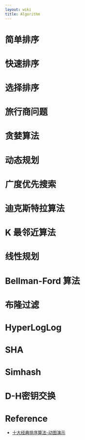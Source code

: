 ```yaml
---
layout: wiki
title: Algorithm
---
```



# 简单排序

# 快速排序

# 选择排序

# 旅行商问题

# 贪婪算法

# 动态规划

# 广度优先搜索

# 迪克斯特拉算法

# K 最邻近算法

# 线性规划

# Bellman-Ford 算法

# 布隆过滤 

# HyperLogLog

# SHA

# Simhash

# D-H密钥交换


# Reference

- [十大经典排序算法-动图演示](https://www.cnblogs.com/onepixel/p/7674659.html)
